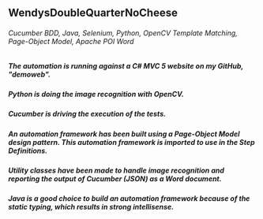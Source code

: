 ## WendysDoubleQuarterNoCheese

###### Cucumber BDD, Java, Selenium, Python, OpenCV Template Matching, Page-Object Model, Apache POI Word

##### The automation is running against a C# MVC 5 website on my GitHub, "demoweb".

##### Python is doing the image recognition with OpenCV.

##### Cucumber is driving the execution of the tests.

##### An automation framework has been built using a Page-Object Model design pattern. This automation framework is imported to use in the Step Definitions.

##### Utility classes have been made to handle image recognition and reporting the output of Cucumber (JSON) as a Word document.

##### Java is a good choice to build an automation framework because of the static typing, which results in strong intellisense.
